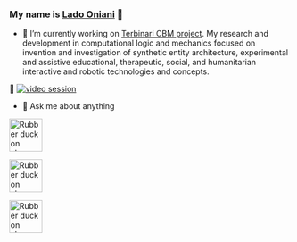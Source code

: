 ### My name is [Lado Oniani](https://github.com/ladooniani/resume-cv/blob/main/README.md) 👋

<!-- **ladooniani/ladooniani** is a ✨ _special_ ✨ repository because its `README.md` (this file) appears on your GitHub profile. -->

- 🌌 I’m currently working on [Terbinari CBM project](https://github.com/ladooniani/terbinari). My research and development in computational logic and mechanics focused on invention and investigation of synthetic entity architecture, experimental and assistive educational, therapeutic, social, and humanitarian interactive and robotic technologies and concepts.

 📌 [![video session](https://github.com/ladooniani/tailab/blob/master/assets/video.jpg)](https://www.youtube.com/embed/videoseries?list=PLz-uAJOvLjs0D5dGJIcGOwpURkVAGzvHU&rel=0)
   
- 💬 Ask me about anything
 <!--- - 👯 I’m looking for support to expand independent research workflow, improve the laboratory environment, and speed up the conceptual strategy process, which leads to more involved research in frames of related technology, forming an educational platform for creative/intellectual collaboration, and search for other references. --->
 <!--- <img src="https://github.com/ladooniani/resume-cv/blob/main/img/rubber-duck-on-the-chess-place-radio-fisheye.png" width="63">  --->
 [<img alt="Rubber duck on chess place radio fisheye TAI lab icon" width="59px" src="https://github.com/ladooniani/resume-cv/blob/main/img/rubber-duck-on-the-chess-place-radio-fisheye.png" />](https://github.com/ladooniani/resume-cv/blob/main/README.md)
 
 [<img alt="Rubber duck on chess place radio fisheye TAI lab icon" width="59px" src="https://github.com/ladooniani/resume-cv/blob/main/img/rubber-duck-on-the-blue-chess-place-radio-fisheye.png" />](https://github.com/ladooniani/resume-cv/blob/main/README.md)
 
 
 [<img alt="Rubber duck on chess place radio fisheye TAI lab icon" width="59px" src="https://github.com/ladooniani/resume-cv/blob/main/img/rubber-duck-on-the-light-blue-chess-place-radio-fisheye.png" />](https://github.com/ladooniani/resume-cv/blob/main/README.md)
